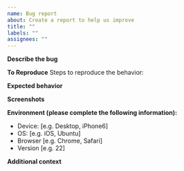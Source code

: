```yaml
---
name: Bug report
about: Create a report to help us improve
title: ""
labels: ""
assignees: ""
---
```


**Describe the bug**

<!--A clear and concise description of what the bug is.-->

**To Reproduce**
Steps to reproduce the behavior:

<!--
1. Go to '...'
2. Click on '....'
3. Scroll down to '....'
4. See error
-->

**Expected behavior**

<!--A clear and concise description of what you expected to happen.-->

**Screenshots**

<!--If applicable, add screenshots to help explain your problem.-->

**Environment (please complete the following information):**

- Device: [e.g. Desktop, iPhone6]
- OS: [e.g. iOS, Ubuntu]
- Browser [e.g. Chrome, Safari]
- Version [e.g. 22]

**Additional context**

<!--Add any other context about the problem here.-->
